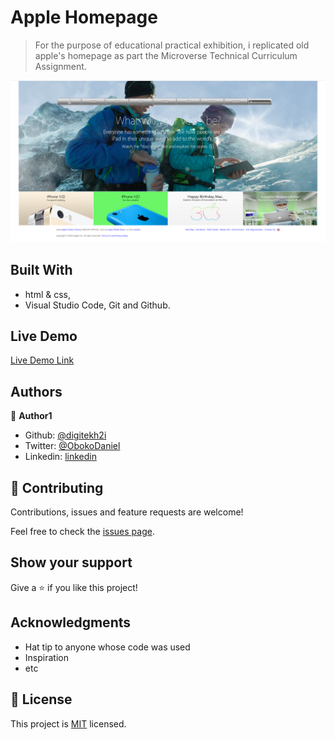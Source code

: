 # Apple Homepage

> For the purpose of educational practical exhibition, i replicated old apple's homepage as part the Microverse Technical Curriculum Assignment.  

![screenshot](images/screen.png)


## Built With

- html & css,
- Visual Studio Code, Git and Github.

## Live Demo
[Live Demo Link](https://digitekh2i.github.io/apple-home-page/)

## Authors

👤 **Author1**

- Github: [@digitekh2i](https://https://github.com/digitekh2i)
- Twitter: [@ObokoDaniel](https://twitter.com/ObokoDaniel)
- Linkedin: [linkedin](http://linkedin.com/in/daniel-dikachi-1luvtek101)

## 🤝 Contributing

Contributions, issues and feature requests are welcome!

Feel free to check the [issues page](issues/).

## Show your support

Give a ⭐️ if you like this project!

## Acknowledgments

- Hat tip to anyone whose code was used
- Inspiration
- etc

## 📝 License

This project is [MIT](lic.url) licensed.
